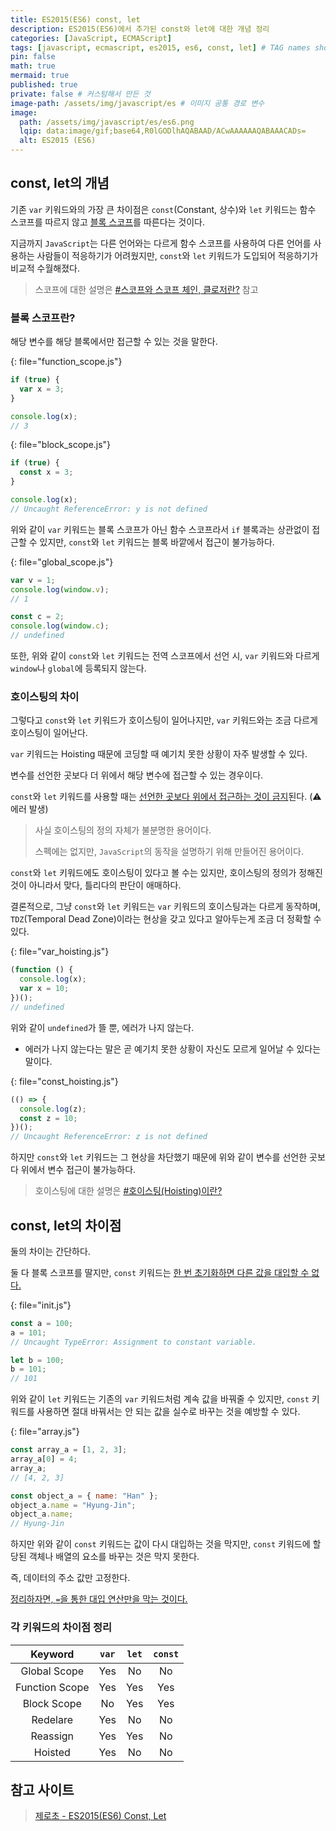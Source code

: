 ```yaml
---
title: ES2015(ES6) const, let
description: ES2015(ES6)에서 추가된 const와 let에 대한 개념 정리
categories: [JavaScript, ECMAScript]
tags: [javascript, ecmascript, es2015, es6, const, let] # TAG names should always be lowercase
pin: false
math: true
mermaid: true
published: true
private: false # 커스텀해서 만든 것
image-path: /assets/img/javascript/es # 이미지 공통 경로 변수
image:
  path: /assets/img/javascript/es/es6.png
  lqip: data:image/gif;base64,R0lGODlhAQABAAD/ACwAAAAAAQABAAACADs=
  alt: ES2015 (ES6)
---
```


## const, let의 개념

기존 `var` 키워드와의 가장 큰 차이점은 `const`(Constant, 상수)와 `let` 키워드는 함수 스코프를 따르지 않고 <ins>블록 스코프</ins>를 따른다는 것이다.

지금까지 `JavaScript`는 다른 언어와는 다르게 함수 스코프를 사용하여 다른 언어를 사용하는 사람들이 적응하기가 어려웠지만, `const`와 `let` 키워드가 도입되어 적응하기가 비교적 수월해졌다.

> 스코프에 대한 설명은 [#스코프와 스코프 체인, 클로저란?][scope-closure_page] 참고

### 블록 스코프란?

해당 변수를 해당 블록에서만 접근할 수 있는 것을 말한다.

{: file="function_scope.js"}

```js
if (true) {
  var x = 3;
}

console.log(x);
// 3
```

{: file="block_scope.js"}

```js
if (true) {
  const x = 3;
}

console.log(x);
// Uncaught ReferenceError: y is not defined
```

위와 같이 `var` 키워드는 블록 스코프가 아닌 함수 스코프라서 `if` 블록과는 상관없이 접근할 수 있지만, `const`와 `let` 키워드는 블록 바깥에서 접근이 불가능하다.

{: file="global_scope.js"}

```js
var v = 1;
console.log(window.v);
// 1

const c = 2;
console.log(window.c);
// undefined
```

또한, 위와 같이 `const`와 `let` 키워드는 전역 스코프에서 선언 시, `var` 키워드와 다르게 `window`나 `global`에 등록되지 않는다.

### 호이스팅의 차이

그렇다고 `const`와 `let` 키워드가 호이스팅이 일어나지만, `var` 키워드와는 조금 다르게 호이스팅이 일어난다.

`var` 키워드는 Hoisting 때문에 코딩할 때 예기치 못한 상황이 자주 발생할 수 있다.

변수를 선언한 곳보다 더 위에서 해당 변수에 접근할 수 있는 경우이다.

`const`와 `let` 키워드를 사용할 때는 <ins>선언한 곳보다 위에서 접근하는 것이 금지</ins>된다. (⚠️ 에러 발생)

> 사실 호이스팅의 정의 자체가 불분명한 용어이다.
>
> 스펙에는 없지만, `JavaScript`의 동작을 설명하기 위해 만들어진 용어이다.

`const`와 `let` 키워드에도 호이스팅이 있다고 볼 수는 있지만, 호이스팅의 정의가 정해진 것이 아니라서 맞다, 틀리다의 판단이 애매하다.

결론적으로, 그냥 `const`와 `let` 키워드는 `var` 키워드의 호이스팅과는 다르게 동작하며, `TDZ`(Temporal Dead Zone)이라는 현상을 갖고 있다고 알아두는게 조금 더 정확할 수 있다.

{: file="var_hoisting.js"}

```js
(function () {
  console.log(x);
  var x = 10;
})();
// undefined
```

위와 같이 `undefined`가 뜰 뿐, 에러가 나지 않는다.

- 에러가 나지 않는다는 말은 곧 예기치 못한 상황이 자신도 모르게 일어날 수 있다는 말이다.

{: file="const_hoisting.js"}

```js
(() => {
  console.log(z);
  const z = 10;
})();
// Uncaught ReferenceError: z is not defined
```

하지만 `const`와 `let` 키워드는 그 현상을 차단했기 때문에 위와 같이 변수를 선언한 곳보다 위에서 변수 접근이 불가능하다.

> 호이스팅에 대한 설명은 [#호이스팅(Hoisting)이란?][hoisting_page]

## const, let의 차이점

둘의 차이는 간단하다.

둘 다 블록 스코프를 딸지만, `const` 키워드는 <ins>한 번 초기화하면 다른 값을 대입할 수 없다.</ins>

{: file="init.js"}

```js
const a = 100;
a = 101;
// Uncaught TypeError: Assignment to constant variable.

let b = 100;
b = 101;
// 101
```

위와 같이 `let` 키워드는 기존의 `var` 키워드처럼 계속 값을 바꿔줄 수 있지만, `const` 키워드를 사용하면 절대 바꿔서는 안 되는 값을 실수로 바꾸는 것을 예방할 수 있다.

{: file="array.js"}

```js
const array_a = [1, 2, 3];
array_a[0] = 4;
array_a;
// [4, 2, 3]

const object_a = { name: "Han" };
object_a.name = "Hyung-Jin";
object_a.name;
// Hyung-Jin
```

하지만 위와 같이 `const` 키워드는 값이 다시 대입하는 것을 막지만, `const` 키워드에 할당된 객체나 배열의 요소를 바꾸는 것은 막지 못한다.

즉, 데이터의 주소 값만 고정한다.

<ins>정리하자면, `=`을 통한 대입 연산만을 막는 것이다.</ins>

### 각 키워드의 차이점 정리

|    Keyword     | `var` | `let` | `const` |
| :------------: | :---: | :---: | :-----: |
|  Global Scope  |  Yes  |  No   |   No    |
| Function Scope |  Yes  |  Yes  |   Yes   |
|  Block Scope   |  No   |  Yes  |   Yes   |
|    Redelare    |  Yes  |  No   |   No    |
|    Reassign    |  Yes  |  Yes  |   No    |
|    Hoisted     |  Yes  |  No   |   No    |

## 참고 사이트

> [제로초 - ES2015(ES6) Const, Let][ref_site_1]

<!-- 이미지 -->

[heap_image_1]: {{page.image-path}}/image_1.png

<!-- 블로그 게시글 -->

[scope-closure_page]: {{site.url}}/posts/scope-closure
[hoisting_page]: {{site.url}}/posts/hoisting

<!-- 참고 사이트 -->

[ref_site_1]: https://www.zerocho.com/category/ECMAScript/post/5757d74345041aaae7493479
